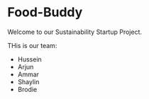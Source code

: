 # Food-Buddy

Welcome to our Sustainability Startup Project.

 
THis is our team:
* Hussein
* Arjun
* Ammar
* Shaylin
* Brodie
